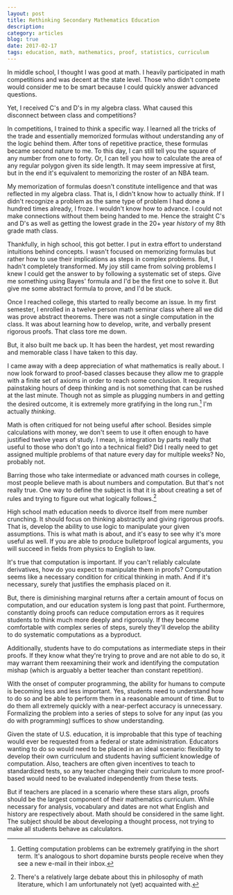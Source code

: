 ```yaml
---
layout: post
title: Rethinking Secondary Mathematics Education
description: 
category: articles
blog: true
date: 2017-02-17
tags: education, math, mathematics, proof, statistics, curriculum
---
```


In middle school, I thought I was good at math. I heavily participated in math competitions and was decent at the state level. Those who didn't compete would consider me to be smart because I could quickly answer advanced questions.

Yet, I received C's and D's in my algebra class. What caused this disconnect between class and competitions?

In competitions, I trained to think a specific way. I learned all the tricks of the trade and essentially memorized formulas without understanding any of the logic behind them. After tons of repetitive practice, these formulas became second nature to me. To this day, I can still tell you the square of any number from one to forty. Or, I can tell you how to calculate the area of any regular polygon given its side length. It may seem impressive at first, but in the end it's equivalent to memorizing the roster of an NBA team.

My memorization of formulas doesn't constitute intelligence and that was reflected in my algebra class. That is, I didn't know how to actually *think*. If I didn't recognize a problem as the same type of problem I had done a hundred times already, I froze. I wouldn't know how to advance. I could not make connections without them being handed to me. Hence the straight C's and D's as well as getting the lowest grade in the 20+ year *history* of my 8th grade math class.

Thankfully, in high school, this got better. I put in extra effort to understand intuitions behind concepts. I wasn't focused on memorizing formulas but rather how to use their implications as steps in complex problems. But, I hadn't completely transformed. My joy still came from solving problems I knew I could get the answer to by following a systematic set of steps. Give me something using Bayes' formula and I'd be the first one to solve it. But give me some abstract formula to prove, and I'd be stuck.

Once I reached college, this started to really become an issue. In my first semester, I enrolled in a twelve person math seminar class where all we did was prove abstract theorems. There was not a single computation in the class. It was about learning how to develop, write, and verbally present rigorous proofs. That class tore me down. 

But, it also built me back up. It has been the hardest, yet most rewarding and memorable class I have taken to this day. 

I came away with a deep appreciation of what mathematics is really about. I now look forward to proof-based classes because they allow me to grapple with a finite set of axioms in order to reach some conclusion.  It requires painstaking hours of deep thinking and is not something that can be rushed at the last minute. Though not as simple as plugging numbers in and getting the desired outcome, it is extremely more gratifying in the long run.[^1] I'm actually *thinking*.

Math is often critiqued for not being useful after school. Besides simple calculations with money, we don't seem to use it often enough to have justified twelve years of study. I mean, is integration by parts really that useful to those who don't go into a technical field? Did I really need to get assigned multiple problems of that nature every day for multiple weeks? No, probably not.

Barring those who take intermediate or advanced math courses in college, most people believe math is about numbers and computation. But that's not really true. One way to define the subject is that it is about creating a set of rules and trying to figure out what logically follows.[^2]

High school math education needs to divorce itself from mere number crunching. It should focus on thinking abstractly and giving rigorous proofs. That is, develop the ability to use logic to manipulate your given assumptions. This is what math is about, and it's easy to see why it's more useful as well. If you are able to produce bulletproof logical arguments, you will succeed in fields from physics to English to law.

It's true that computation is important. If you can't reliably calculate derivatives, how do you expect to manipulate them in proofs? Computation seems like a necessary condition for critical thinking in math. And if it's necessary, surely that justifies the emphasis placed on it. 

But, there is diminishing marginal returns after a certain amount of focus on computation, and our education system is long past that point. Furthermore, constantly doing proofs can reduce computation errors as it requires students to think much more deeply and rigorously. If they become comfortable with complex series of steps, surely they'll develop the ability to do systematic computations as a byproduct.

Additionally, students have to do computations as intermediate steps in their proofs. If they know what they're trying to prove and are not able to do so, it may warrant them reexamining their work and identifying the computation mishap (which is arguably a better teacher than constant repetition).

With the onset of computer programming, the ability for humans to compute is becoming less and less important. Yes, students need to understand how to do so and be able to perform them in a reasonable amount of time. But to do them all extremely quickly with a near-perfect accuracy is unnecessary. Formalizing the problem into a series of steps to solve for any input (as you do with programming) suffices to show understanding.

Given the state of U.S. education, it is improbable that this type of teaching would ever be requested from a federal or state administration. Educators wanting to do so would need to be placed in an ideal scenario: flexibility to develop their own curriculum and students having sufficient knowledge of computation. Also, teachers are often given incentives to teach to standardized tests, so any teacher changing their curriculum to more proof-based would need to be evaluated independently from these tests.

But if teachers are placed in a scenario where these stars align, proofs should be the largest component of their mathematics curriculum. While necessary for analysis, vocabulary and dates are not what English and history are respectively about. Math should be considered in the same light. The subject should be about developing a thought process, not trying to make all students behave as calculators. 


[^1]: Getting computation problems can be extremely gratifying in the short term. It's analogous to short dopamine bursts people receive when they see a new e-mail in their inbox.

[^2]: There's a relatively large debate about this in philosophy of math literature, which I am unfortunately not (yet) acquainted with.
